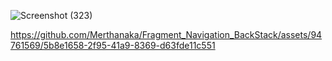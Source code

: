 ![Screenshot (323)](https://github.com/Merthanaka/Fragment_Navigation_BackStack/assets/94761569/c7302d96-5680-40cb-9c03-8cc45c5ac510)



https://github.com/Merthanaka/Fragment_Navigation_BackStack/assets/94761569/5b8e1658-2f95-41a9-8369-d63fde11c551

